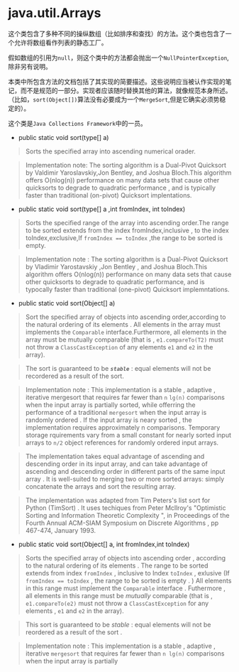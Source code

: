 

# java.util.Arrays

 这个类包含了多种不同的操纵数组（比如排序和查找）的方法。这个类也包含了一个允许将数组看作列表的静态工厂。
 
 假如数组的引用为`null`，则这个类中的方法都会抛出一个`NullPointerException`,除非另有说明。

 本类中所包含方法的文档包括了其实现的简要描述。这些说明应当被认作实现的笔记，而不是规范的一部分。实现者应该随时替换其他的算法，就像规范本身所述。（比如，`sort(Object[])`算法没有必要成为一个`MergeSort`,但是它确实必须势稳定的）。

 这个类是`Java Collections Framework`中的一员。

* public static void sort(type[] a)
> Sorts the specified array into ascending numerical orader.

> Implementation note: The sorting algorithm is a Dual-Pivot Quicksort by Valdimir Yaroslavskiy,Jon Bentley, and Joshua Bloch.This algorithm offers O(nlog(n)) performance on many data sets that cause other quicksorts to degrade to quadratic performance , and is typically faster than traditional (on-pivot) Quicksort implentations.
* public static void sort(type[] a ,int fromIndex, int toIndex)
> Sorts the specified range of the array into ascending order.The range to be sorted extends from the index fromIndex,inclusive , to the index toIndex,exclusive,If `fromIndex == toIndex` ,the range to be sorted is empty.

> Implementation note : The sorting algorithm is a Dual-Pivot Quicksort by Vladimir Yarostavskiy ,Jon Bentley , and Joshua Bloch.This algorithm offers O(nlog(n)) performance on many data sets that cause other quicksorts to degrade to quadratic performance, and is typocally faster than traditional (one-pivot) Quicksort implemntations.

* public static void sort(Object[] a)
> Sort the specified array of objects into ascending order,according to the natural ordering of its elements . All elements in the array must implements the `Comparable` interface.Furthermore, all elements in the array must be mutually comparable (that is , `e1.compareTo(T2)` must not throw a `ClassCastException` of any elements `e1` and `e2` in the array). 

> The sort is guaranteed to be ***`stable`*** : equal elements will not be recordered as a result of the sort.

> Implementation note : This implementation is a stable , adaptive , iterative mergesort that requires far fewer than `n` `lg(n)` comparisons when the input array is partially sorted, while offerring the performance of a traditional `mergesort` when the input array is randomly ordered . If the input array is neary sorted , the implementation requires approximately n comparisons. Temporary storage rquirements vary from a small constant for nearly sorted input arrays to `n/2` object references for randomly ordered input arrays.

> The implementation takes equal advantage of ascending and descending order in its input array, and can take advantage of ascending and descending order in different parts of the same input array . It is well-suited to merging two or more sorted arrays: simply concatenate the arrays and sort the resulting array.

> The implementation was adapted from Tim Peters's list sort for Python (TimSort) . It uses techiques from Peter Mcllroy's "Optimistic Sorting and Information Theoretic Complexity ", in Proceedings of the Fourth Annual ACM-SIAM Symposium on Discrete Algorithms , pp 467-474, January 1993.

* public static void sort(Object[] a, int fromIndex,int toIndex)

> Sorts the specified array of objects into ascending order , according to the natural ordering of its elements . The range to be sorted extends from index `fromIndex` , inclusive to Index `toIndex` , exlusive (If `fromIndex == toIndex` , the range to be sorted is empty . ) All elements in this range must implement the `Comparable` interface . Futhermore , all elements in this range must be *mutually* comparable (that is , `e1.compareTo(e2)` must not throw a `ClassCastException` for any elements , `e1` and `e2` in the array).

> This sort is guaranteed to be *stable* : equal elements will not be reordered as a result of the sort . 

> Implementation note : This implementation is a stable , adaptive , iterative `mergesort` that requires far fewer than `n lg(n)` comparisons when the input array is partially


